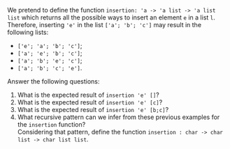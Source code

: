 We pretend to define the function `insertion: 'a -> 'a list -> 'a list list` which returns all the possible ways to insert an element `e` in a list `l`. Therefore, inserting `'e'` in the list `['a'; 'b'; 'c']` may result in the following lists:

- `['e'; 'a'; 'b'; 'c']`;
- `['a'; 'e'; 'b'; 'c']`;
- `['a'; 'b'; 'e'; 'c']`;
- `['a'; 'b'; 'c'; 'e']`.

Answer the following questions:

1. What is the expected result of `insertion 'e' []`?
2. What is the expected result of `insertion 'e' [c]`?
3. What is the expected result of `insertion 'e' [b;c]`?
4. What recursive pattern can we infer from these previous examples for the `insertion` function?<br>
Considering that pattern, define the function `insertion : char -> char list -> char list list`.